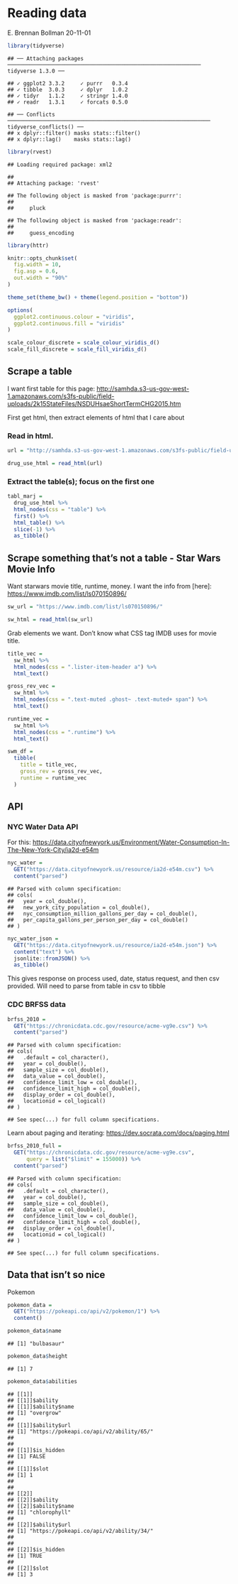 Reading data
================
E. Brennan Bollman
20-11-01

``` r
library(tidyverse)
```

    ## ── Attaching packages ───────────────────────────────────────────────────────────── tidyverse 1.3.0 ──

    ## ✓ ggplot2 3.3.2     ✓ purrr   0.3.4
    ## ✓ tibble  3.0.3     ✓ dplyr   1.0.2
    ## ✓ tidyr   1.1.2     ✓ stringr 1.4.0
    ## ✓ readr   1.3.1     ✓ forcats 0.5.0

    ## ── Conflicts ──────────────────────────────────────────────────────────────── tidyverse_conflicts() ──
    ## x dplyr::filter() masks stats::filter()
    ## x dplyr::lag()    masks stats::lag()

``` r
library(rvest)
```

    ## Loading required package: xml2

    ## 
    ## Attaching package: 'rvest'

    ## The following object is masked from 'package:purrr':
    ## 
    ##     pluck

    ## The following object is masked from 'package:readr':
    ## 
    ##     guess_encoding

``` r
library(httr)

knitr::opts_chunk$set(
  fig.width = 10,
  fig.asp = 0.6,
  out.width = "90%"
)

theme_set(theme_bw() + theme(legend.position = "bottom")) 

options(
  ggplot2.continuous.colour = "viridis",
  ggplot2.continuous.fill = "viridis"
)

scale_colour_discrete = scale_colour_viridis_d()
scale_fill_discrete = scale_fill_viridis_d()
```

## Scrape a table

I want first table for this page:
<http://samhda.s3-us-gov-west-1.amazonaws.com/s3fs-public/field-uploads/2k15StateFiles/NSDUHsaeShortTermCHG2015.htm>

First get html, then extract elements of html that I care about

### Read in html.

``` r
url = "http://samhda.s3-us-gov-west-1.amazonaws.com/s3fs-public/field-uploads/2k15StateFiles/NSDUHsaeShortTermCHG2015.htm"

drug_use_html = read_html(url)
```

### Extract the table(s); focus on the first one

``` r
tabl_marj = 
  drug_use_html %>% 
  html_nodes(css = "table") %>% 
  first() %>% 
  html_table() %>% 
  slice(-1) %>% 
  as_tibble()
```

## Scrape something that’s not a table - Star Wars Movie Info

Want starwars movie title, runtime, money. I want the info from
\[here\]: <https://www.imdb.com/list/ls070150896/>

``` r
sw_url = "https://www.imdb.com/list/ls070150896/"

sw_html = read_html(sw_url)
```

Grab elements we want. Don’t know what CSS tag IMDB uses for movie
title.

``` r
title_vec = 
  sw_html %>% 
  html_nodes(css = ".lister-item-header a") %>% 
  html_text()

gross_rev_vec =
  sw_html %>% 
  html_nodes(css = ".text-muted .ghost~ .text-muted+ span") %>% 
  html_text()

runtime_vec =
  sw_html %>% 
  html_nodes(css = ".runtime") %>% 
  html_text()

swm_df = 
  tibble(
    title = title_vec,
    gross_rev = gross_rev_vec,
    runtime = runtime_vec
  )
```

## API

### NYC Water Data API

For this:
<https://data.cityofnewyork.us/Environment/Water-Consumption-In-The-New-York-City/ia2d-e54m>

``` r
nyc_water = 
  GET("https://data.cityofnewyork.us/resource/ia2d-e54m.csv") %>% 
  content("parsed")
```

    ## Parsed with column specification:
    ## cols(
    ##   year = col_double(),
    ##   new_york_city_population = col_double(),
    ##   nyc_consumption_million_gallons_per_day = col_double(),
    ##   per_capita_gallons_per_person_per_day = col_double()
    ## )

``` r
nyc_water_json = 
  GET("https://data.cityofnewyork.us/resource/ia2d-e54m.json") %>% 
  content("text") %>% 
  jsonlite::fromJSON() %>% 
  as_tibble()
```

This gives response on process used, date, status request, and then csv
provided. Will need to parse from table in csv to tibble

### CDC BRFSS data

``` r
brfss_2010 = 
  GET("https://chronicdata.cdc.gov/resource/acme-vg9e.csv") %>% 
  content("parsed")
```

    ## Parsed with column specification:
    ## cols(
    ##   .default = col_character(),
    ##   year = col_double(),
    ##   sample_size = col_double(),
    ##   data_value = col_double(),
    ##   confidence_limit_low = col_double(),
    ##   confidence_limit_high = col_double(),
    ##   display_order = col_double(),
    ##   locationid = col_logical()
    ## )

    ## See spec(...) for full column specifications.

Learn about paging and iterating:
<https://dev.socrata.com/docs/paging.html>

``` r
brfss_2010_full = 
  GET("https://chronicdata.cdc.gov/resource/acme-vg9e.csv",
      query = list("$limit" = 155000)) %>% 
  content("parsed")
```

    ## Parsed with column specification:
    ## cols(
    ##   .default = col_character(),
    ##   year = col_double(),
    ##   sample_size = col_double(),
    ##   data_value = col_double(),
    ##   confidence_limit_low = col_double(),
    ##   confidence_limit_high = col_double(),
    ##   display_order = col_double(),
    ##   locationid = col_logical()
    ## )

    ## See spec(...) for full column specifications.

## Data that isn’t so nice

Pokemon

``` r
pokemon_data = 
  GET("https://pokeapi.co/api/v2/pokemon/1") %>% 
  content()

pokemon_data$name
```

    ## [1] "bulbasaur"

``` r
pokemon_data$height
```

    ## [1] 7

``` r
pokemon_data$abilities
```

    ## [[1]]
    ## [[1]]$ability
    ## [[1]]$ability$name
    ## [1] "overgrow"
    ## 
    ## [[1]]$ability$url
    ## [1] "https://pokeapi.co/api/v2/ability/65/"
    ## 
    ## 
    ## [[1]]$is_hidden
    ## [1] FALSE
    ## 
    ## [[1]]$slot
    ## [1] 1
    ## 
    ## 
    ## [[2]]
    ## [[2]]$ability
    ## [[2]]$ability$name
    ## [1] "chlorophyll"
    ## 
    ## [[2]]$ability$url
    ## [1] "https://pokeapi.co/api/v2/ability/34/"
    ## 
    ## 
    ## [[2]]$is_hidden
    ## [1] TRUE
    ## 
    ## [[2]]$slot
    ## [1] 3
